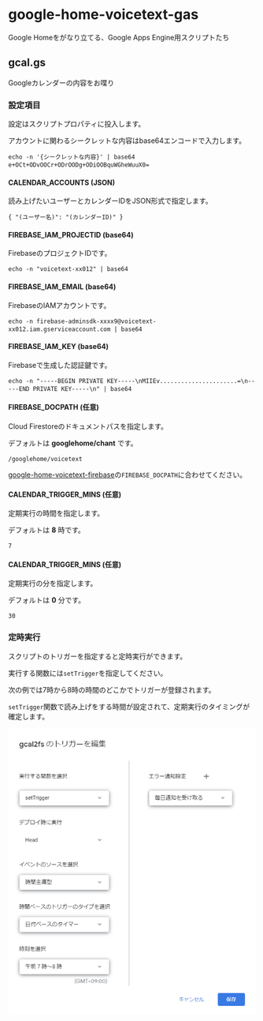 # google-home-voicetext-gas
Google Homeをがなり立てる、Google Apps Engine用スクリプトたち

## gcal.gs
Googleカレンダーの内容をお喋り

### 設定項目
設定はスクリプトプロパティに投入します。

アカウントに関わるシークレットな内容はbase64エンコードで入力します。

```
echo -n '{シークレットな内容}' | base64
e+OCt+ODvOOCr+ODrOODg+ODiOOBquWGheWuuX0=
```

#### CALENDAR_ACCOUNTS (JSON)
読み上げたいユーザーとカレンダーIDをJSON形式で指定します。

```
{ "(ユーザー名)": "(カレンダーID)" }
```

#### FIREBASE_IAM_PROJECTID (base64)
FirebaseのプロジェクトIDです。

```
echo -n "voicetext-xx012" | base64
```

#### FIREBASE_IAM_EMAIL (base64)
FirebaseのIAMアカウントです。

```
echo -n firebase-adminsdk-xxxx9@voicetext-xx012.iam.gserviceaccount.com | base64
```

#### FIREBASE_IAM_KEY (base64)
Firebaseで生成した認証鍵です。

```
echo -n "-----BEGIN PRIVATE KEY-----\nMIIEv......................=\n-----END PRIVATE KEY-----\n" | base64
```

#### FIREBASE_DOCPATH (任意)
Cloud Firestoreのドキュメントパスを指定します。

デフォルトは __googlehome/chant__ です。

```
/googlehome/voicetext
```

[google-home-voicetext-firebase](https://github.com/yasu-hide/google-home-voicetext-firebase)の`FIREBASE_DOCPATH`に合わせてください。

#### CALENDAR_TRIGGER_MINS (任意)
定期実行の時間を指定します。

デフォルトは __8__ 時です。

```
7
```

#### CALENDAR_TRIGGER_MINS (任意)
定期実行の分を指定します。

デフォルトは __0__ 分です。

```
30
```

### 定時実行

スクリプトのトリガーを指定すると定時実行ができます。

実行する関数には`setTrigger`を指定してください。

次の例では7時から8時の時間のどこかでトリガーが登録されます。

`setTrigger`関数で読み上げをする時間が設定されて、定期実行のタイミングが確定します。

![gcal_trigger](gcal_trigger.png "トリガーを編集")